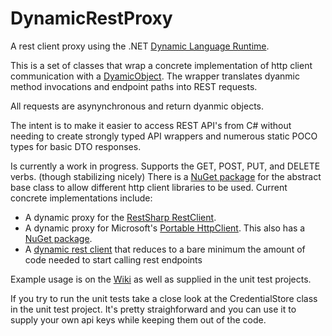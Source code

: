 DynamicRestProxy
================

A rest client proxy using the .NET [Dynamic Language Runtime](http://msdn.microsoft.com/en-us/library/dd233052(v=vs.110).aspx). 

This is a set of classes that wrap a concrete implementation of http client communication with a [DyamicObject](http://msdn.microsoft.com/en-us/library/system.dynamic.dynamicobject(v=vs.110).aspx). The wrapper translates dyanmic method invocations and endpoint paths into REST requests. 

All requests are asynynchronous and return dyanmic objects.

The intent is to make it easier to access REST API's from C# without needing to create strongly typed API wrappers and numerous static POCO types for basic DTO responses. 

Is currently a work in progress. Supports the GET, POST, PUT, and DELETE verbs.
 (though stabilizing nicely)
There is a [NuGet package](https://www.nuget.org/packages/DynamicRestProxy/) for the abstract base class to allow different http client libraries to be used. Current concrete implementations include: 
- A dynamic proxy for the [RestSharp RestClient](http://restsharp.org/). 
- A dynamic proxy for Microsoft's [Portable HttpClient](https://www.nuget.org/packages/Microsoft.Net.Http/). This also has a [NuGet package](https://www.nuget.org/packages/DynamicRestClient/).
- A [dynamic rest client](https://github.com/dkackman/DynamicRestProxy/wiki/Using-the-DynamicRestClient) that reduces to a bare minimum the amount of code needed to start calling rest endpoints

Example usage is on the [Wiki](https://github.com/dkackman/DynamicRestProxy/wiki) as well as supplied in the unit test projects.


If you try to run the unit tests take a close look at the CredentialStore class in the unit test project. It's pretty straighforward and you can use it to supply your own api keys while keeping them out of the code.

